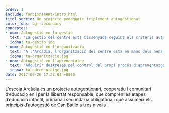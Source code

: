 ```yaml
---
order: 1
include: funcionament/intro.html
titol_seccio: Un projecte pedagògic triplement autogestionat
color_fons: bg--secondary
conceptes:
- nom: Autogestió en la gestió
  text: "La gestió del centre està dissenyada seguint els criteris autogestionaris i la legalitat vigent, mitjançant una cooperativa sense ànim de lucre. Aquesta cooperativa es constitueix amb mecanismes de radicalitat laboral, com la supressió d'escales salarials, l'assumpció de l'assemblea com a únic òrgan decisori i una política interna d'economia feminista. I tot això coordinat orgànicament amb l'Impuls cooperatiu de Sants i l'assemblea General de Can Batlló a la que rendeix comptes anualment."
  icona: ta-gestio.jpg
- nom: Autogestió en l'organització
  text: "A l'Arcàdia, l'organització del centre està en mans dels nens i nenes, l'equip educatiu i l'entorn familiar i comunitari. Organitzada l'escola, per diferents assemblees, comissions, cooperatives escolars i grups naturals, tots ells vinculats entre si, de manera orgànica i assembleària, tenen capacitat per decidir sobre tots aquells aspectes que els incumbeixen el seu quotidià. L'objectiu és desenvolupar un entorn escolar versàtil des d'on emergeixin els significats compartits d'una cultura escolar dialògica."
  icona: ta-organitzacio.jpg
- nom: Autogestió en l'aprenentatge
  text: "Adquirir destreses pel control del propi procés d'aprenentatge és la fita que s'exerceix des de ben petits i petites, sempre respectant els diferents ritmes i el moment maduratiu de cada persona. Això ho fem progressant en una autoimatge ajustada, gaudint en tot moment del procés i acceptant l'error com a part constituent del mateix. Així, poc a poc, el nen i la nena van aprenent a retardar la gratificació i a desenvolupar un fort sentiment de plaer per l'aprenentatge autònom, el coneixement i el pensament crític."
  icona: ta-aprenentatge.jpg
date: 2017-09-26 17:27:04 +0000
---
```


L’escola Arcàdia és un projecte autogestionari, cooperatiu i comunitari d’educació en i per la llibertat responsable, que comprèn les etapes d’educació infantil, primària i secundària obligatòria i què assumeix els principis d’autogestió de Can Batlló a tres nivells
